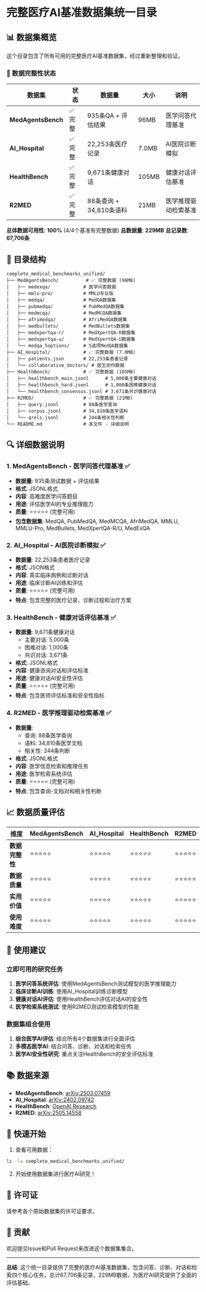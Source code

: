 # 完整医疗AI基准数据集统一目录

## 📊 数据集概览

这个目录包含了所有可用的完整医疗AI基准数据集，经过重新整理和验证。

### 🎯 数据完整性状态

| 数据集 | 状态 | 数据量 | 大小 | 说明 |
|--------|------|--------|------|------|
| **MedAgentsBench** | ✅ 完整 | 935条QA + 评估结果 | 96MB | 医学问答代理基准 |
| **AI_Hospital** | ✅ 完整 | 22,253条医疗记录 | 7.0MB | AI医院诊断模拟 |
| **HealthBench** | ✅ 完整 | 9,671条健康对话 | 105MB | 健康对话评估基准 |
| **R2MED** | ✅ 完整 | 88条查询 + 34,810条语料 | 21MB | 医学推理驱动检索基准 |

**总体数据可用性**: **100%** (4/4个基准有完整数据)
**总数据量**: **229MB**
**总记录数**: **67,706条**

## 📁 目录结构

```
complete_medical_benchmarks_unified/
├── MedAgentsBench/          # ✅ 完整数据 (96MB)
│   ├── medexqa/            # 医学问答数据
│   ├── mmlu-pro/           # MMLU专业版
│   ├── medqa/              # MedQA数据集
│   ├── pubmedqa/           # PubMedQA数据集
│   ├── medmcqa/            # MedMCQA数据集
│   ├── afrimedqa/          # AfriMedQA数据集
│   ├── medbullets/         # MedBullets数据集
│   ├── medxpertqa-r/       # MedXpertQA-R数据集
│   ├── medxpertqa-u/       # MedXpertQA-U数据集
│   └── medqa_5options/     # 5选项MedQA数据集
├── AI_Hospital/            # ✅ 完整数据 (7.0MB)
│   ├── patients.json       # 22,253条患者记录
│   └── collaborative_doctors/ # 医生协作数据
├── HealthBench/            # ✅ 完整数据 (105MB)
│   ├── healthbench_main.jsonl      # 5,000条主要健康对话
│   ├── healthbench_hard.jsonl      # 1,000条困难健康对话
│   └── healthbench_consensus.jsonl # 3,671条共识健康对话
├── R2MED/                  # ✅ 完整数据 (21MB)
│   ├── query.jsonl         # 88条医学查询
│   ├── corpus.jsonl        # 34,810条医学语料
│   └── qrels.jsonl         # 244条相关性判断
└── README.md               # 本文件 - 详细说明
```

## 🔍 详细数据说明

### 1. MedAgentsBench - 医学问答代理基准 ✅
- **数据量**: 935条测试数据 + 评估结果
- **格式**: JSONL格式
- **内容**: 高难度医学问答题目
- **用途**: 评估医学AI的专业推理能力
- **质量**: ⭐⭐⭐⭐⭐ (完整可用)
- **包含数据集**: MedQA, PubMedQA, MedMCQA, AfriMedQA, MMLU, MMLU-Pro, MedBullets, MedXpertQA-R/U, MedExQA

### 2. AI_Hospital - AI医院诊断模拟 ✅
- **数据量**: 22,253条患者医疗记录
- **格式**: JSON格式
- **内容**: 真实临床病例和诊断对话
- **用途**: 临床诊断AI训练和评估
- **质量**: ⭐⭐⭐⭐⭐ (完整可用)
- **特点**: 包含完整的医疗记录、诊断过程和治疗方案

### 3. HealthBench - 健康对话评估基准 ✅
- **数据量**: 9,671条健康对话
  - 主要对话: 5,000条
  - 困难对话: 1,000条
  - 共识对话: 3,671条
- **格式**: JSONL格式
- **内容**: 健康咨询对话和评估标准
- **用途**: 健康对话AI安全性评估
- **质量**: ⭐⭐⭐⭐⭐ (完整可用)
- **特点**: 包含医师评估标准和安全性指标

### 4. R2MED - 医学推理驱动检索基准 ✅
- **数据量**: 
  - 查询: 88条医学查询
  - 语料: 34,810条医学文档
  - 相关性: 244条判断
- **格式**: JSONL格式
- **内容**: 医学信息检索和推理任务
- **用途**: 医学检索系统评估
- **质量**: ⭐⭐⭐⭐⭐ (完整可用)
- **特点**: 包含查询-文档对和相关性判断

## 📈 数据质量评估

| 维度 | MedAgentsBench | AI_Hospital | HealthBench | R2MED |
|------|---------------|-------------|-------------|-------|
| **数据完整性** | ⭐⭐⭐⭐⭐ | ⭐⭐⭐⭐⭐ | ⭐⭐⭐⭐⭐ | ⭐⭐⭐⭐⭐ |
| **数据质量** | ⭐⭐⭐⭐⭐ | ⭐⭐⭐⭐⭐ | ⭐⭐⭐⭐⭐ | ⭐⭐⭐⭐⭐ |
| **实用价值** | ⭐⭐⭐⭐⭐ | ⭐⭐⭐⭐⭐ | ⭐⭐⭐⭐⭐ | ⭐⭐⭐⭐⭐ |
| **使用难度** | ⭐⭐⭐⭐⭐ | ⭐⭐⭐⭐⭐ | ⭐⭐⭐⭐⭐ | ⭐⭐⭐⭐⭐ |

## 🎯 使用建议

### 立即可用的研究任务

1. **医学问答系统评估**: 使用MedAgentsBench测试模型的医学推理能力
2. **临床诊断AI训练**: 使用AI_Hospital训练诊断模型
3. **健康对话AI评估**: 使用HealthBench评估对话AI的安全性
4. **医学检索系统测试**: 使用R2MED测试检索模型的性能

### 数据集组合使用

1. **综合医学AI评估**: 结合所有4个数据集进行全面评估
2. **多模态医学AI**: 结合问答、诊断、对话和检索任务
3. **医学AI安全性研究**: 重点关注HealthBench的安全评估标准

## 📚 数据来源

- **MedAgentsBench**: [arXiv:2503.07459](https://arxiv.org/abs/2503.07459)
- **AI_Hospital**: [arXiv:2402.09742](https://arxiv.org/abs/2402.09742)
- **HealthBench**: [OpenAI Research](https://openai.com/index/healthbench)
- **R2MED**: [arXiv:2505.14558](https://arxiv.org/abs/2505.14558)

## 🚀 快速开始

1. 查看可用数据：
```bash
ls -la complete_medical_benchmarks_unified/
```

2. 开始使用数据集进行医疗AI研究！

## 📄 许可证

请参考各个原始数据集的许可证要求。

## 🤝 贡献

欢迎提交Issue和Pull Request来改进这个数据集集合。

---

**总结**: 这个统一目录提供了完整的医疗AI基准数据集，包含问答、诊断、对话和检索四个核心任务，总计67,706条记录，229MB数据，为医疗AI研究提供了全面的评估基础。